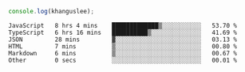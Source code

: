 ```js
console.log(khanguslee);
```

<!--START_SECTION:waka-->

```text
JavaScript   8 hrs 4 mins    █████████████▒░░░░░░░░░░░   53.70 %
TypeScript   6 hrs 16 mins   ██████████▒░░░░░░░░░░░░░░   41.69 %
JSON         28 mins         ▓░░░░░░░░░░░░░░░░░░░░░░░░   03.13 %
HTML         7 mins          ▒░░░░░░░░░░░░░░░░░░░░░░░░   00.80 %
Markdown     6 mins          ▒░░░░░░░░░░░░░░░░░░░░░░░░   00.67 %
Other        0 secs          ░░░░░░░░░░░░░░░░░░░░░░░░░   00.01 %
```

<!--END_SECTION:waka-->

<!--
**khanguslee/khanguslee** is a ✨ _special_ ✨ repository because its `README.md` (this file) appears on your GitHub profile.

Here are some ideas to get you started:

- 🔭 I’m currently working on ...
- 🌱 I’m currently learning ...
- 👯 I’m looking to collaborate on ...
- 🤔 I’m looking for help with ...
- 💬 Ask me about ...
- 📫 How to reach me: ...
- 😄 Pronouns: ...
- ⚡ Fun fact: ...
-->
